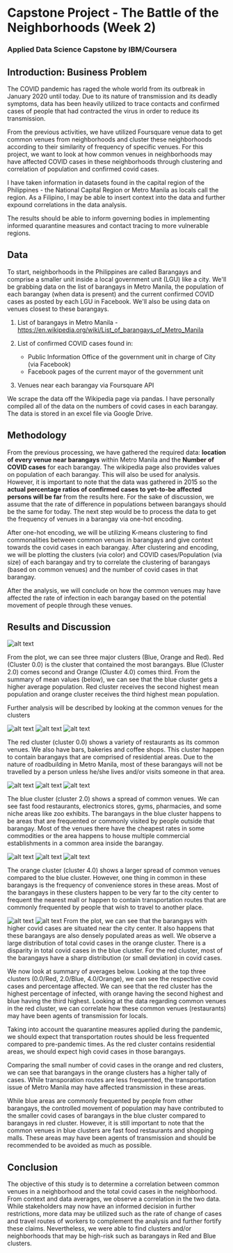 # Capstone Project - The Battle of the Neighborhoods (Week 2)
### Applied Data Science Capstone by IBM/Coursera

## Introduction: Business Problem <a name="introduction"></a>

The COVID pandemic has raged the whole world from its outbreak in January 2020 until today. Due to its nature of transmission and its deadly symptoms, data has been heavily utilized to trace contacts and confirmed cases of people that had contracted the virus in order to reduce its transmission.

From the previous activities, we have utilized Foursquare venue data to get common venues from neighborhoods and cluster these neighborhoods according to their similarity of frequency of specific venues. For this project, we want to look at how common venues in neighborhoods may have affected COVID cases in these neighborhoods through clustering and correlation of population and confirmed covid cases. 

I have taken information in datasets found in the capital region of the Philippines - the National Capital Region or Metro Manila as locals call the region. As a Filipino, I may be able to insert context into the data and further expound correlations in the data analysis.

The results should be able to inform governing bodies in implementing informed quarantine measures and contact tracing to more vulnerable regions.

## Data <a name="data"></a>

To start, neighborhoods in the Philippines are called Barangays and comprise a smaller unit inside a local government unit (LGU) like a city. We'll be grabbing data on the list of barangays in Metro Manila, the population of each barangay (when data is present) and the current confirmed COVID cases as posted by each LGU in Facebook. We'll also be using data on venues closest to these barangays.

1. List of barangays in Metro Manila - https://en.wikipedia.org/wiki/List_of_barangays_of_Metro_Manila

2. List of confirmed COVID cases found in:
	* Public Information Office of the government unit in charge of City (via Facebook)
	* Facebook pages of the current mayor of the government unit
    
    
3. Venues near each barangay via Foursquare API

We scrape the data off the Wikipedia page via pandas. I have personally compiled all of the data on the numbers of covid cases in each barangay. The data is stored in an excel file via Google Drive.

## Methodology <a name="methodology"></a>

From the previous processing, we have gathered the required data: **location of every venue near barangays** within Metro Manila and the **Number of COVID cases** for each barangay. The wikipedia page also provides values on population of each barangay. This will also be used for analysis. However, it is important to note that the data was gathered in 2015 so the **actual percentage ratios of confirmed cases to yet-to-be affected persons will be far** from the results here. For the sake of discussion, we assume that the rate of difference in populations between barangays should be the same for today. The next step would be to process the data to get the frequency of venues in a barangay via one-hot encoding.

After one-hot encoding, we will be utilizing K-means clustering to find commonalities between common venues in barangays and give context towards the covid cases in each barangay. After clustering and encoding, we will be plotting the clusters (via color) and COVID cases/Population (via size) of each barangay and try to correlate the clustering of barangays (based on common venues) and the number of covid cases in that barangay.

After the analysis, we will conclude on how the common venues may have affected the rate of infection in each barangay based on the potential movement of people through these venues.

## Results and Discussion<a name="analysis"></a>

![alt text](https://github.com/spcerrudo/Coursera_Capstone/blob/main/111pop.png?raw=true)

From the plot, we can see three major clusters (Blue, Orange and Red). Red (Cluster 0.0) is the cluster that contained the most barangays. Blue (Cluster 2.0) comes second and Orange (Cluster 4.0) comes third. From the summary of mean values (below), we can see that the blue cluster gets a higher average population. Red cluster receives the second highest mean population and orange cluster receives the third highest mean population.

Further analysis will be described by looking at the common venues for the clusters

![alt text](https://github.com/spcerrudo/Coursera_Capstone/blob/main/01st.jpg?raw=true)
![alt text](https://github.com/spcerrudo/Coursera_Capstone/blob/main/02nd.jpg?raw=true)
![alt text](https://github.com/spcerrudo/Coursera_Capstone/blob/main/03rd.jpg?raw=true)

The red cluster (cluster 0.0) shows a variety of restaurants as its common venues. We also have bars, bakeries and coffee shops. This cluster happen to contain barangays that are comprised of residential areas. Due to the nature of roadbuilding in Metro Manila, most of these barangays will not be travelled by a person unless he/she lives and/or visits someone in that area.

![alt text](https://github.com/spcerrudo/Coursera_Capstone/blob/main/21st.jpg?raw=true)
![alt text](https://github.com/spcerrudo/Coursera_Capstone/blob/main/22nd.jpg?raw=true)
![alt text](https://github.com/spcerrudo/Coursera_Capstone/blob/main/23rd.jpg?raw=true)

The blue cluster (cluster 2.0) shows a spread of common venues. We can see fast food restaurants, electronics stores, gyms, pharmacies, and some niche areas like zoo exhibits. The barangays in the blue cluster happens to be areas that are frequented or commonly visited by people outside that barangay. Most of the venues there have the cheapest rates in some commodities or the area happens to house multiple commercial establishments in a common area inside the barangay.

![alt text](https://github.com/spcerrudo/Coursera_Capstone/blob/main/41st.jpg?raw=true)
![alt text](https://github.com/spcerrudo/Coursera_Capstone/blob/main/42nd.jpg?raw=true)
![alt text](https://github.com/spcerrudo/Coursera_Capstone/blob/main/43rd.jpg?raw=true)

The orange cluster (cluster 4.0) shows a larger spread of common venues compared to the blue cluster. However, one thing in common in these barangays is the frequency of convenience stores in these areas. Most of the barangays in these clusters happen to be very far to the city center to frequent the nearest mall or happen to contain transportation routes that are commonly frequented by people that wish to travel to another place.

![alt text](https://github.com/spcerrudo/Coursera_Capstone/blob/main/111.png?raw=true)
![alt text](https://github.com/spcerrudo/Coursera_Capstone/blob/main/ff.png?raw=true)
From the plot, we can see that the barangays with higher covid cases are situated near the city center. It also happens that these barangays are also densely populated areas as well. We observe a large distribution of total covid cases in the orange cluster. There is a disparity in total covid cases in the blue cluster. For the red cluster, most of the barangays have a sharp distribution (or small deviation) in covid cases.

We now look at summary of averages below. Looking at the top three clusters (0.0/Red, 2.0/Blue, 4.0/Orange), we can see the respective covid cases and percentage affected. We can see that the red cluster has the highest percentage of infected, with orange having the second highest and blue having the third highest. Looking at the data regarding common venues in the red cluster, we can correlate how these common venues (restaurants) may have been agents of transmission for locals.

Taking into account the quarantine measures applied during the pandemic, we should expect that transportation routes should be less frequented compared to pre-pandemic times. As the red cluster contains residential areas, we should expect high covid cases in those barangays.

Comparing the small number of covid cases in the orange and red clusters, we can see that barangays in the orange clusters has a higher tally of cases. While transporation routes are less frequented, the transportation issue of Metro Manila may have affected transmission in these areas.

While blue areas are commonly frequented by people from other barangays, the controlled movement of population may have contributed to the smaller covid cases of barangays in the blue cluster compared to barangays in red cluster. However, it is still important to note that the common venues in blue clusters are fast food restaurants and shopping malls. These areas may have been agents of transmission and should be recommended to be avoided as much as possible.

## Conclusion <a name="conclusion"></a>

The objective of this study is to determine a correlation between common venues in a neighborhood and the total covid cases in the neighborhood. From context and data averages, we observe a correlation in the two data. While stakeholders may now have an informed decision in further restrictions, more data may be utilized such as the rate of change of cases and travel routes of workers to complement the analysis and further fortify these claims. Nevertheless, we were able to find clusters and/or neighborhoods that may be high-risk such as barangays in Red and Blue clusters.
